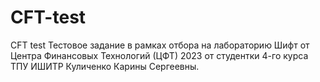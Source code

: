 # CFT-test
CFT test
Тестовое задание в рамках отбора на лабораторию Шифт от Центра Финансовых Технологий (ЦФТ) 2023 от студентки 4-го курса ТПУ ИШИТР Куличенко Карины Сергеевны.
